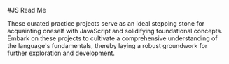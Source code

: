 #JS Read Me

These curated practice projects serve as an ideal stepping stone for acquainting oneself with JavaScript and solidifying foundational concepts. 
Embark on these projects to cultivate a comprehensive understanding of the language's fundamentals, thereby laying a robust groundwork for further exploration and development.
